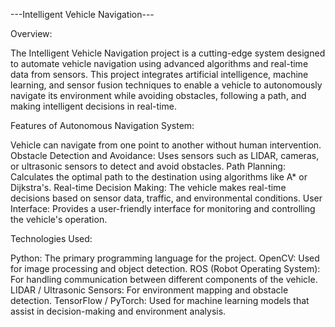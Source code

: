 ---Intelligent Vehicle Navigation---

Overview:

The Intelligent Vehicle Navigation project is a cutting-edge system designed to automate vehicle navigation using advanced algorithms and real-time data from sensors. This project integrates artificial intelligence, machine learning, and sensor fusion techniques to enable a vehicle to autonomously navigate its environment while avoiding obstacles, following a path, and making intelligent decisions in real-time.

Features of Autonomous Navigation System:

Vehicle can navigate from one point to another without human intervention.
Obstacle Detection and Avoidance: Uses sensors such as LIDAR, cameras, or ultrasonic sensors to detect and avoid obstacles.
Path Planning: Calculates the optimal path to the destination using algorithms like A* or Dijkstra's.
Real-time Decision Making: The vehicle makes real-time decisions based on sensor data, traffic, and environmental conditions.
User Interface: Provides a user-friendly interface for monitoring and controlling the vehicle's operation.

Technologies Used:

Python: The primary programming language for the project.
OpenCV: Used for image processing and object detection.
ROS (Robot Operating System): For handling communication between different components of the vehicle.
LIDAR / Ultrasonic Sensors: For environment mapping and obstacle detection.
TensorFlow / PyTorch: Used for machine learning models that assist in decision-making and environment analysis.
